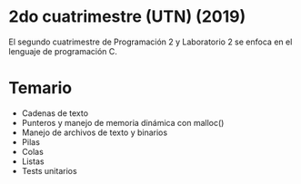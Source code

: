 # 2do cuatrimestre (UTN) (2019)
El segundo cuatrimestre de Programación 2 y Laboratorio 2 se enfoca en el lenguaje de programación C.

# Temario
* Cadenas de texto
* Punteros y manejo de memoria dinámica con malloc()
* Manejo de archivos de texto y binarios
* Pilas
* Colas
* Listas
* Tests unitarios
